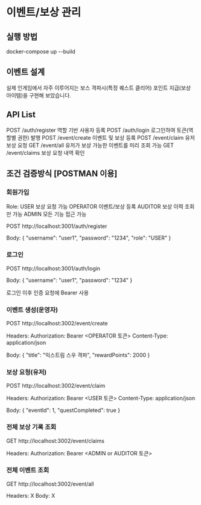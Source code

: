# 이벤트/보상 관리

## 실행 방법

docker-compose up --build


## 이벤트 설계
실제 인게임에서 자주 이루어지는 보스 격파시(특정 퀘스트 클리어) 포인트 지급(보상 아이템)을 구현해 보았습니다.

## API List
POST /auth/register	역할 기반 사용자 등록
POST /auth/login	로그인하여 토큰(역할별 권한) 발행
POST /event/create	이벤트 및 보상 등록
POST /event/claim	유저 보상 요청
GET /event/all		유저가 보상 가능한 이벤트를 미리 조회 가능
GET /event/claims	보상 요청 내역 확인


## 조건 검증방식 [POSTMAN 이용]
### 회원가입
Role:
USER 보상 요청 가능
OPERATOR 이벤트/보상 등록
AUDITOR 보상 이력 조회만 가능
ADMIN 모든 기능 접근 가능


POST http://localhost:3001/auth/register

Body:
{
  "username": "user1",
  "password": "1234",
  "role": "USER"
}

### 로그인
POST http://localhost:3001/auth/login

Body:
{
  "username": "user1",
  "password": "1234"
}

로그인 이후 인증 요청에 Bearer <token> 사용

### 이벤트 생성(운영자)
POST http://localhost:3002/event/create

Headers:
Authorization: Bearer <OPERATOR 토큰>
Content-Type: application/json

Body:
{
  "title": "익스트림 스우 격파",
  "rewardPoints": 2000
}

### 보상 요청(유저)
POST http://localhost:3002/event/claim

Headers:
Authorization: Bearer <USER 토큰>
Content-Type: application/json

Body:
{
  "eventId": 1,
  "questCompleted": true
}

### 전체 보상 기록 조회
GET http://localhost:3002/event/claims

Headers:
Authorization: Bearer <ADMIN or AUDITOR 토큰>

### 전체 이벤트 조회
GET http://localhost:3002/event/all

Headers: X
Body: X

